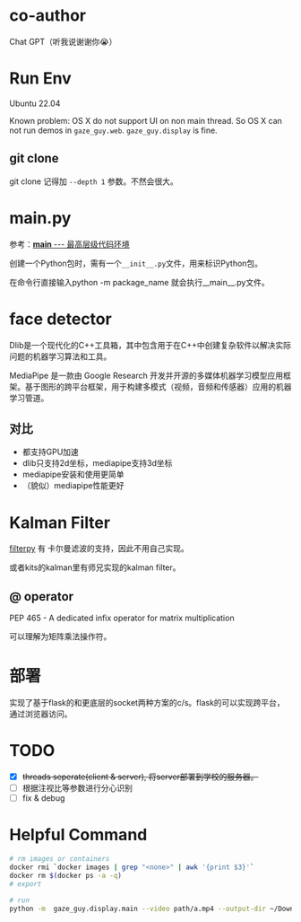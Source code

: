 # co-author
Chat GPT（听我说谢谢你😭）
# Run Env
Ubuntu 22.04

Known problem: OS X do not support UI on non main thread. So OS X can not run demos in `gaze_guy.web`. `gaze_guy.display` is fine.

## git clone

git clone 记得加 `--depth 1` 参数。不然会很大。
# __main__.py 

参考：[__main__ --- 最高层级代码环境](https://docs.python.org/zh-cn/3/library/__main__.html)

创建一个Python包时，需有一个`__init__.py`文件，用来标识Python包。

在命令行直接输入python -m package_name 就会执行__main__.py文件。

# face detector
Dlib是一个现代化的C++工具箱，其中包含用于在C++中创建复杂软件以解决实际问题的机器学习算法和工具。

MediaPipe 是一款由 Google Research 开发并开源的多媒体机器学习模型应用框架。基于图形的跨平台框架，用于构建多模式（视频，音频和传感器）应用的机器学习管道。

## 对比
* 都支持GPU加速
* dlib只支持2d坐标，mediapipe支持3d坐标
* mediapipe安装和使用更简单
* （貌似）mediapipe性能更好

# Kalman Filter
[filterpy](https://github.com/rlabbe/filterpy) 有 卡尔曼滤波的支持，因此不用自己实现。

或者kits的kalman里有师兄实现的kalman filter。
## @ operator

PEP 465 - A dedicated infix operator for matrix multiplication

可以理解为矩阵乘法操作符。

# 部署
实现了基于flask的和更底层的socket两种方案的c/s。flask的可以实现跨平台，通过浏览器访问。

# TODO

- [x] ~~threads seperate(client & server), 将server部署到学校的服务器。~~
- [ ] 根据注视比等参数进行分心识别
- [ ] fix & debug

# Helpful Command
```sh
# rm images or containers
docker rmi `docker images | grep "<none>" | awk '{print $3}'`
docker rm $(docker ps -a -q)
# export

# run
python -m  gaze_guy.display.main --video path/a.mp4 --output-dir ~/Downloads --ext mp4
```
